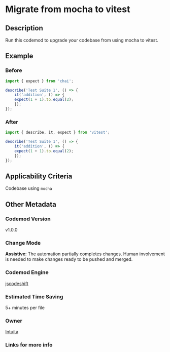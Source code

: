 # Migrate from mocha to vitest

## Description

Run this codemod to upgrade your codebase from using mocha to vitest.

## Example

### Before

```ts
import { expect } from 'chai';

describe('Test Suite 1', () => {
    it('addition', () => {
    expect(1 + 1).to.equal(2);
    });
});
```

### After

```ts
import { describe, it, expect } from 'vitest';

describe('Test Suite 1', () => {
    it('addition', () => {
    expect(1 + 1).to.equal(2);
    });
});
```

## Applicability Criteria

Codebase using `mocha`

## Other Metadata

### Codemod Version

v1.0.0

### Change Mode

**Assistive**: The automation partially completes changes. Human involvement is needed to make changes ready to be pushed and merged.

### **Codemod Engine**

[jscodeshift](https://github.com/facebook/jscodeshift)

### Estimated Time Saving

5+ minutes per file

### Owner

[Intuita](https://github.com/intuita-inc)

### Links for more info

